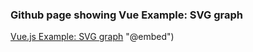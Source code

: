 ### Github page showing Vue Example: SVG graph

[Vue.js Example: SVG graph](https://vuejs.org/examples/#svg) "@embed")
